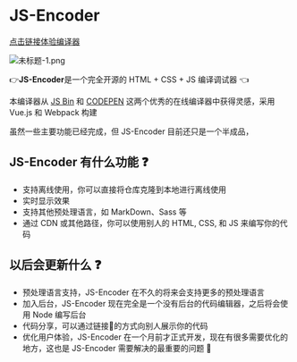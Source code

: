 # JS-Encoder

[点击链接体验编译器](https://longgererer.github.io/JS-Encoder/dist)

![未标题-1.png](https://i.loli.net/2019/06/26/5d1305085801b58179.png)

👉**JS-Encoder**是一个完全开源的 HTML + CSS + JS 编译调试器 👈

本编译器从 [JS Bin](https://jsbin.com/?html,output) 和 [CODEPEN](https://codepen.io/pen/) 这两个优秀的在线编译器中获得灵感，采用 Vue.js 和 Webpack 构建

虽然一些主要功能已经完成，但 JS-Encoder 目前还只是一个半成品，

## JS-Encoder 有什么功能 ❓

- 支持离线使用，你可以直接将仓库克隆到本地进行离线使用
- 实时显示效果
- 支持其他预处理语言，如 MarkDown、Sass 等
- 通过 CDN 或其他路径，你可以使用别人的 HTML, CSS, 和 JS 来编写你的代码

## 以后会更新什么 ❓

- 预处理语言支持，JS-Encoder 在不久的将来会支持更多的预处理语言
- 加入后台，JS-Encoder 现在完全是一个没有后台的代码编辑器，之后将会使用 Node 编写后台
- 代码分享，可以通过链接🔗的方式向别人展示你的代码
- 优化用户体验，JS-Encoder 在一个月前才正式开发，现在有很多需要优化的地方，这也是 JS-Encoder 需要解决的最重要的问题 🧐
